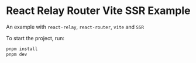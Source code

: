 # React Relay Router Vite SSR Example

An example with `react-relay`, `react-router`, `vite` and `SSR`

To start the project, run:

```bash
pnpm install
pnpm dev
```
